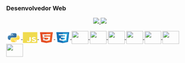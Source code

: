 ### Desenvolvedor Web  

<div align="center">
  <a href="https://github.com/juarezzz">
  <img height="180em" src="https://github-readme-stats.vercel.app/api?username=juarezzz&show_icons=true&theme=dark&include_all_commits=true&count_private=true"/>
  <img height="180em" src="https://github-readme-stats.vercel.app/api/top-langs/?username=juarezzz&layout=compact&langs_count=7&theme=dark"/>
</div>   

<div style="display: inline_block"><br>    
  <img align="center"  height="30" width="40" src="https://raw.githubusercontent.com/devicons/devicon/master/icons/python/python-original.svg">
  <img align="center"  height="30" width="40" src="https://raw.githubusercontent.com/devicons/devicon/master/icons/javascript/javascript-plain.svg">
  <img align="center"  height="30" width="40" src="https://raw.githubusercontent.com/devicons/devicon/master/icons/html5/html5-original.svg">
  <img align="center"  height="30" width="40" src="https://raw.githubusercontent.com/devicons/devicon/master/icons/css3/css3-original.svg">
  <img align="center" height="35" width="45" src="https://cdn.jsdelivr.net/gh/devicons/devicon/icons/nodejs/nodejs-original.svg">
  <img align="center" height="35" width="45" src="https://cdn.jsdelivr.net/gh/devicons/devicon/icons/mongodb/mongodb-original.svg">
  <img align="center" height="35" width="45" src="https://cdn.jsdelivr.net/gh/devicons/devicon/icons/mysql/mysql-original.svg">
  <img align="center" height="35" width="45" src="https://cdn.jsdelivr.net/gh/devicons/devicon/icons/postgresql/postgresql-original.svg">
  <img align="center" height="35" width="45" src="https://cdn.jsdelivr.net/gh/devicons/devicon/icons/express/express-original.svg">
  <img align="center" height="35" width="45" src="https://cdn.jsdelivr.net/gh/devicons/devicon/icons/react/react-original.svg">
  <img align="center" height="35" width="45" src="https://cdn.jsdelivr.net/gh/devicons/devicon/icons/nextjs/nextjs-original.svg">
</div>
